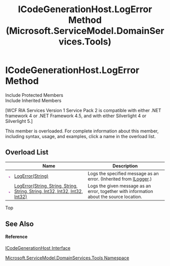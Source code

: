﻿---
title: ICodeGenerationHost.LogError Method  (Microsoft.ServiceModel.DomainServices.Tools)
TOCTitle: LogError Method
ms:assetid: Overload:Microsoft.ServiceModel.DomainServices.Tools.ICodeGenerationHost.LogError
ms:mtpsurl: https://msdn.microsoft.com/en-us/library/microsoft.servicemodel.domainservices.tools.icodegenerationhost.logerror(v=VS.91)
ms:contentKeyID: 43894599
ms.date: 01/27/2012
mtps_version: v=VS.91
f1_keywords:
- Microsoft.ServiceModel.DomainServices.Tools.ICodeGenerationHost.LogError
dev_langs:
- CSharp
- JScript
- VB
- FSharp
---

# ICodeGenerationHost.LogError Method

Include Protected Members  
Include Inherited Members  

\[WCF RIA Services Version 1 Service Pack 2 is compatible with either .NET framework 4 or .NET Framework 4.5, and with either Silverlight 4 or Silverlight 5.\]

This member is overloaded. For complete information about this member, including syntax, usage, and examples, click a name in the overload list.

## Overload List

<table>
<thead>
<tr class="header">
<th> </th>
<th>Name</th>
<th>Description</th>
</tr>
</thead>
<tbody>
<tr class="odd">
<td><img src="images\Ff423329.pubmethod(en-us,VS.91).gif" title="Public method" alt="Public method" /></td>
<td><a href="gg153733(v=vs.91).md">LogError(String)</a></td>
<td>Logs the specified message as an error. (Inherited from <a href="gg153832(v=vs.91).md">ILogger</a>.)</td>
</tr>
<tr class="even">
<td><img src="images\Ff423329.pubmethod(en-us,VS.91).gif" title="Public method" alt="Public method" /></td>
<td><a href="gg153665(v=vs.91).md">LogError(String, String, String, String, String, Int32, Int32, Int32, Int32)</a></td>
<td>Logs the given message as an error, together with information about the source location.</td>
</tr>
</tbody>
</table>

Top

## See Also

#### Reference

[ICodeGenerationHost Interface](gg153779\(v=vs.91\).md)

[Microsoft.ServiceModel.DomainServices.Tools Namespace](gg153739\(v=vs.91\).md)

